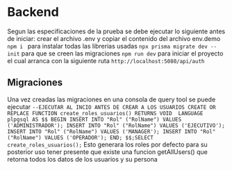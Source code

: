 # Backend

Segun las especificaciones de la prueba se debe ejecutar lo siguiente antes de iniciar:
crear el archivo .env y copiar el contenido del archivo env.demo
`npm i ` para instalar todas las librerias usadas
`npx prisma migrate dev --init` para que se creen las migraciones
`npm run dev` para iniciar el proyecto
el cual arranca con la siguiente ruta `http://localhost:5080/api/auth` 

## Migraciones

Una vez creadas las migraciones en una consola de query tool se puede ejecutar 
`--EJECUTAR AL INCIO ANTES DE CREAR A LOS USUARIOS
CREATE OR REPLACE FUNCTION create_roles_usuarios()
RETURNS VOID 
LANGUAGE plpgsql AS $$
BEGIN
	INSERT INTO "Rol" ("RolName") VALUES ('ADMINISTRADOR');
  INSERT INTO "Rol" ("RolName") VALUES ('EJECUTIVO');
  INSERT INTO "Rol" ("RolName") VALUES ('MANAGER');
  INSERT INTO "Rol" ("RolName") VALUES ('OPERADOR');
END;
$$;SELECT create_roles_usuarios();`
Esto generara los roles por defecto para su posterior uso tener presente que existe una funcion getAllUsers() que retorna todos los datos de los usuarios y su persona 
